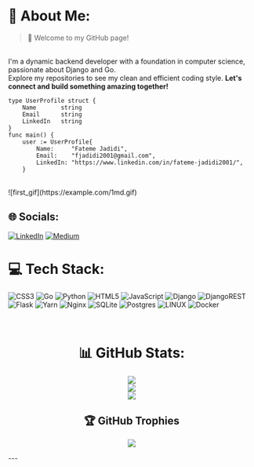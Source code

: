 # 💫 About Me:
>🔭 Welcome to my GitHub page!
>
<br>  I'm a dynamic backend developer with a foundation in computer science, passionate about Django and Go.
<br>  Explore my repositories to see my clean and efficient coding style. **Let's connect and build something amazing together!**


```
type UserProfile struct {
	Name       string
	Email      string
	LinkedIn   string
}
func main() {
	user := UserProfile{
		Name:     "Fateme Jadidi",
		Email:    "fjadidi2001@gmail.com",
		LinkedIn: "https://www.linkedin.com/in/fateme-jadidi2001/",
	}
```

<br>
![first_gif](https://example.com/1md.gif)

## 🌐 Socials:
[![LinkedIn](https://img.shields.io/badge/LinkedIn-%230077B5.svg?logo=linkedin&logoColor=white)](https://linkedin.com/in/fateme-jadidi2001)
[![Medium](https://img.shields.io/badge/Medium-12100E?logo=medium&logoColor=white)](https://medium.com/@@fjadidi2001) 

# 💻 Tech Stack:
![CSS3](https://img.shields.io/badge/css3-%231572B6.svg?style=for-the-badge&logo=css3&logoColor=white)
![Go](https://img.shields.io/badge/go-%2300ADD8.svg?style=for-the-badge&logo=go&logoColor=white)
![Python](https://img.shields.io/badge/python-3670A0?style=for-the-badge&logo=python&logoColor=ffdd54)
![HTML5](https://img.shields.io/badge/html5-%23E34F26.svg?style=for-the-badge&logo=html5&logoColor=white)
![JavaScript](https://img.shields.io/badge/javascript-%23323330.svg?style=for-the-badge&logo=javascript&logoColor=%23F7DF1E)
![Django](https://img.shields.io/badge/django-%23092E20.svg?style=for-the-badge&logo=django&logoColor=white)
![DjangoREST](https://img.shields.io/badge/DJANGO-REST-ff1709?style=for-the-badge&logo=django&logoColor=white&color=ff1709&labelColor=gray) 
![Flask](https://img.shields.io/badge/flask-%23000.svg?style=for-the-badge&logo=flask&logoColor=white)
![Yarn](https://img.shields.io/badge/yarn-%232C8EBB.svg?style=for-the-badge&logo=yarn&logoColor=white)
![Nginx](https://img.shields.io/badge/nginx-%23009639.svg?style=for-the-badge&logo=nginx&logoColor=white)
![SQLite](https://img.shields.io/badge/sqlite-%2307405e.svg?style=for-the-badge&logo=sqlite&logoColor=white)
![Postgres](https://img.shields.io/badge/postgres-%23316192.svg?style=for-the-badge&logo=postgresql&logoColor=white)
![LINUX](https://img.shields.io/badge/Linux-FCC624?style=for-the-badge&logo=linux&logoColor=black)
![Docker](https://img.shields.io/badge/docker-%230db7ed.svg?style=for-the-badge&logo=docker&logoColor=white)
<br>
<div align="center">
<br>
  
# 📊 GitHub Stats:
![](https://github-readme-stats.vercel.app/api?username=fjadidi2001&theme=dark&hide_border=true&include_all_commits=true&count_private=true)<br/>
![](https://github-readme-streak-stats.herokuapp.com/?user=fjadidi2001&theme=dark&hide_border=true)<br/>
![](https://github-readme-stats.vercel.app/api/top-langs/?username=fjadidi2001&theme=dark&hide_border=true&include_all_commits=true&count_private=true&layout=compact)
<br>

## 🏆 GitHub Trophies
![](https://github-profile-trophy.vercel.app/?username=fjadidi2001&theme=dark_dimmed&no-frame=true&no-bg=false&margin-w=4)
  
</div>
---

